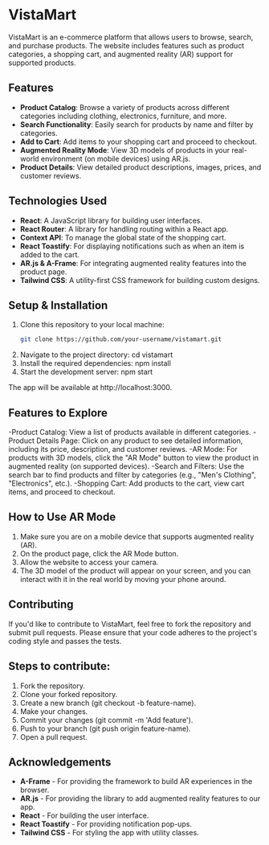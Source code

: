 # VistaMart

VistaMart is an e-commerce platform that allows users to browse, search, and purchase products. The website includes features such as product categories, a shopping cart, and augmented reality (AR) support for supported products.

## Features
- **Product Catalog**: Browse a variety of products across different categories including clothing, electronics, furniture, and more.
- **Search Functionality**: Easily search for products by name and filter by categories.
- **Add to Cart**: Add items to your shopping cart and proceed to checkout.
- **Augmented Reality Mode**: View 3D models of products in your real-world environment (on mobile devices) using AR.js.
- **Product Details**: View detailed product descriptions, images, prices, and customer reviews.

## Technologies Used
- **React**: A JavaScript library for building user interfaces.
- **React Router**: A library for handling routing within a React app.
- **Context API**: To manage the global state of the shopping cart.
- **React Toastify**: For displaying notifications such as when an item is added to the cart.
- **AR.js & A-Frame**: For integrating augmented reality features into the product page.
- **Tailwind CSS**: A utility-first CSS framework for building custom designs.

## Setup & Installation

1. Clone this repository to your local machine:
   ```bash
   git clone https://github.com/your-username/vistamart.git
2. Navigate to the project directory:
    cd vistamart
3. Install the required dependencies:
   npm install
4. Start the development server:
   npm start

The app will be available at http://localhost:3000.

## Features to Explore
-Product Catalog: View a list of products available in different categories.
-Product Details Page: Click on any product to see detailed information, including its price, description, and customer reviews.
-AR Mode: For products with 3D models, click the "AR Mode" button to view the product in augmented reality (on supported devices).
-Search and Filters: Use the search bar to find products and filter by categories (e.g., "Men's Clothing", "Electronics", etc.).
-Shopping Cart: Add products to the cart, view cart items, and proceed to checkout.

## How to Use AR Mode
1. Make sure you are on a mobile device that supports augmented reality (AR).
2. On the product page, click the AR Mode button.
3. Allow the website to access your camera.
4. The 3D model of the product will appear on your screen, and you can interact with it in the real world by moving your phone around.

## Contributing
If you'd like to contribute to VistaMart, feel free to fork the repository and submit pull requests. Please ensure that your code adheres to the project's coding style and passes the tests.

## Steps to contribute:
1. Fork the repository.
2. Clone your forked repository.
3. Create a new branch (git checkout -b feature-name).
4. Make your changes.
5. Commit your changes (git commit -m 'Add feature').
6. Push to your branch (git push origin feature-name).
7. Open a pull request.


## Acknowledgements
- **A-Frame** - For providing the framework to build AR experiences in the browser.
- **AR.js** - For providing the library to add augmented reality features to our app.
- **React** - For building the user interface.
- **React Toastify** - For providing notification pop-ups.
- **Tailwind CSS** - For styling the app with utility classes.